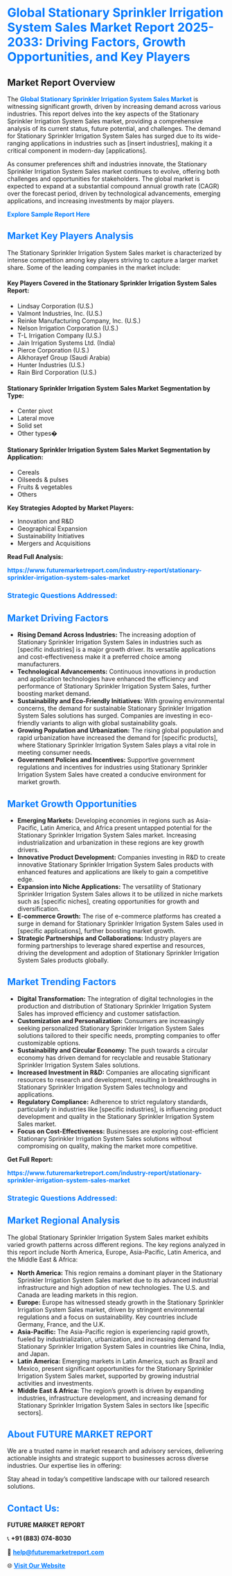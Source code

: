 <h1 style="color: #007BFF;">Global Stationary Sprinkler Irrigation System Sales Market Report 2025-2033: Driving Factors, Growth Opportunities, and Key Players</h1>

<section id="overview">
<h2>Market Report Overview</h2>
<p>The <a href="https://www.futuremarketreport.com/industry-report/stationary-sprinkler-irrigation-system-sales-market" style="color: #007BFF; text-decoration: none;"><strong>Global Stationary Sprinkler Irrigation System Sales Market</strong></a> is witnessing significant growth, driven by increasing demand across various industries. This report delves into the key aspects of the Stationary Sprinkler Irrigation System Sales market, providing a comprehensive analysis of its current status, future potential, and challenges. The demand for Stationary Sprinkler Irrigation System Sales has surged due to its wide-ranging applications in industries such as [insert industries], making it a critical component in modern-day [applications].</p>
<p>As consumer preferences shift and industries innovate, the Stationary Sprinkler Irrigation System Sales market continues to evolve, offering both challenges and opportunities for stakeholders. The global market is expected to expand at a substantial compound annual growth rate (CAGR) over the forecast period, driven by technological advancements, emerging applications, and increasing investments by major players.</p>
</section>

<section id="overview">
<p><a href="https://www.futuremarketreport.com/request-sample/reportId=105089" style="color: #007BFF; text-decoration: none;"><strong>Explore Sample Report Here</strong></a></p>
</section>

<section id="key-players">
<h2 style="color: #007BFF;">Market Key Players Analysis</h2>
<p>The Stationary Sprinkler Irrigation System Sales market is characterized by intense competition among key players striving to capture a larger market share. Some of the leading companies in the market include:</p>
<h4>Key Players Covered in the Stationary Sprinkler Irrigation System Sales Report:</h4>
<ul><li>Lindsay Corporation (U.S.)</li><li>Valmont Industries, Inc. (U.S.)</li><li>Reinke Manufacturing Company, Inc. (U.S.)</li><li>Nelson Irrigation Corporation (U.S.)</li><li>T-L Irrigation Company (U.S.)</li><li>Jain Irrigation Systems Ltd. (India)</li><li>Pierce Corporation (U.S.)</li><li>Alkhorayef Group (Saudi Arabia)</li><li>Hunter Industries (U.S.)</li><li>Rain Bird Corporation (U.S.)</li></ul>
<h4>Stationary Sprinkler Irrigation System Sales Market Segmentation by Type:</h4>
<ul><li>Center pivot</li><li>Lateral move</li><li>Solid set</li><li>Other types�</li></ul>

<h4>Stationary Sprinkler Irrigation System Sales Market Segmentation by Application:</h4>
<ul><li>Cereals</li><li>Oilseeds &amp; pulses</li><li>Fruits &amp; vegetables</li><li>Others</li></ul>
<p><strong>Key Strategies Adopted by Market Players:</strong></p>
<ul>
<li>Innovation and R&D</li>
<li>Geographical Expansion</li>
<li>Sustainability Initiatives</li>
<li>Mergers and Acquisitions</li>
</ul>
</section>

<section>
<p><strong>Read Full Analysis: </strong></p><a href="https://www.futuremarketreport.com/industry-report/stationary-sprinkler-irrigation-system-sales-market" style="color: #007BFF; text-decoration: none;"><strong>https://www.futuremarketreport.com/industry-report/stationary-sprinkler-irrigation-system-sales-market</strong></a>
<h3 style="color: #007BFF;">Strategic Questions Addressed:</h3>
</section>

<section id="driving-factors">
<h2 style="color: #007BFF;">Market Driving Factors</h2>
<ul>
<li><strong>Rising Demand Across Industries:</strong> The increasing adoption of Stationary Sprinkler Irrigation System Sales in industries such as [specific industries] is a major growth driver. Its versatile applications and cost-effectiveness make it a preferred choice among manufacturers.</li>
<li><strong>Technological Advancements:</strong> Continuous innovations in production and application technologies have enhanced the efficiency and performance of Stationary Sprinkler Irrigation System Sales, further boosting market demand.</li>
<li><strong>Sustainability and Eco-Friendly Initiatives:</strong> With growing environmental concerns, the demand for sustainable Stationary Sprinkler Irrigation System Sales solutions has surged. Companies are investing in eco-friendly variants to align with global sustainability goals.</li>
<li><strong>Growing Population and Urbanization:</strong> The rising global population and rapid urbanization have increased the demand for [specific products], where Stationary Sprinkler Irrigation System Sales plays a vital role in meeting consumer needs.</li>
<li><strong>Government Policies and Incentives:</strong> Supportive government regulations and incentives for industries using Stationary Sprinkler Irrigation System Sales have created a conducive environment for market growth.</li>
</ul>
</section>

<section id="growth-opportunities">
<h2 style="color: #007BFF;">Market Growth Opportunities</h2>
<ul>
<li><strong>Emerging Markets:</strong> Developing economies in regions such as Asia-Pacific, Latin America, and Africa present untapped potential for the Stationary Sprinkler Irrigation System Sales market. Increasing industrialization and urbanization in these regions are key growth drivers.</li>
<li><strong>Innovative Product Development:</strong> Companies investing in R&D to create innovative Stationary Sprinkler Irrigation System Sales products with enhanced features and applications are likely to gain a competitive edge.</li>
<li><strong>Expansion into Niche Applications:</strong> The versatility of Stationary Sprinkler Irrigation System Sales allows it to be utilized in niche markets such as [specific niches], creating opportunities for growth and diversification.</li>
<li><strong>E-commerce Growth:</strong> The rise of e-commerce platforms has created a surge in demand for Stationary Sprinkler Irrigation System Sales used in [specific applications], further boosting market growth.</li>
<li><strong>Strategic Partnerships and Collaborations:</strong> Industry players are forming partnerships to leverage shared expertise and resources, driving the development and adoption of Stationary Sprinkler Irrigation System Sales products globally.</li>
</ul>
</section>

<section id="trending-factors">
<h2 style="color: #007BFF;">Market Trending Factors</h2>
<ul>
<li><strong>Digital Transformation:</strong> The integration of digital technologies in the production and distribution of Stationary Sprinkler Irrigation System Sales has improved efficiency and customer satisfaction.</li>
<li><strong>Customization and Personalization:</strong> Consumers are increasingly seeking personalized Stationary Sprinkler Irrigation System Sales solutions tailored to their specific needs, prompting companies to offer customizable options.</li>
<li><strong>Sustainability and Circular Economy:</strong> The push towards a circular economy has driven demand for recyclable and reusable Stationary Sprinkler Irrigation System Sales solutions.</li>
<li><strong>Increased Investment in R&D:</strong> Companies are allocating significant resources to research and development, resulting in breakthroughs in Stationary Sprinkler Irrigation System Sales technology and applications.</li>
<li><strong>Regulatory Compliance:</strong> Adherence to strict regulatory standards, particularly in industries like [specific industries], is influencing product development and quality in the Stationary Sprinkler Irrigation System Sales market.</li>
<li><strong>Focus on Cost-Effectiveness:</strong> Businesses are exploring cost-efficient Stationary Sprinkler Irrigation System Sales solutions without compromising on quality, making the market more competitive.</li>
</ul>
</section>

<section>
<p><strong>Get Full Report: </strong></p><a href="https://www.futuremarketreport.com/industry-report/stationary-sprinkler-irrigation-system-sales-market" style="color: #007BFF; text-decoration: none;"><strong>https://www.futuremarketreport.com/industry-report/stationary-sprinkler-irrigation-system-sales-market</strong></a>
<h3 style="color: #007BFF;">Strategic Questions Addressed:</h3>
</section>


<section id="regional-analysis">
<h2 style="color: #007BFF;">Market Regional Analysis</h2>
<p>The global Stationary Sprinkler Irrigation System Sales market exhibits varied growth patterns across different regions. The key regions analyzed in this report include North America, Europe, Asia-Pacific, Latin America, and the Middle East & Africa:</p>
<ul>
<li><strong>North America:</strong> This region remains a dominant player in the Stationary Sprinkler Irrigation System Sales market due to its advanced industrial infrastructure and high adoption of new technologies. The U.S. and Canada are leading markets in this region.</li>
<li><strong>Europe:</strong> Europe has witnessed steady growth in the Stationary Sprinkler Irrigation System Sales market, driven by stringent environmental regulations and a focus on sustainability. Key countries include Germany, France, and the U.K.</li>
<li><strong>Asia-Pacific:</strong> The Asia-Pacific region is experiencing rapid growth, fueled by industrialization, urbanization, and increasing demand for Stationary Sprinkler Irrigation System Sales in countries like China, India, and Japan.</li>
<li><strong>Latin America:</strong> Emerging markets in Latin America, such as Brazil and Mexico, present significant opportunities for the Stationary Sprinkler Irrigation System Sales market, supported by growing industrial activities and investments.</li>
<li><strong>Middle East & Africa:</strong> The region’s growth is driven by expanding industries, infrastructure development, and increasing demand for Stationary Sprinkler Irrigation System Sales in sectors like [specific sectors].</li>
</ul>
</section>

<footer>
<h2 style="color: #007BFF;">About FUTURE MARKET REPORT</h2>
<p>We are a trusted name in market research and advisory services, delivering actionable insights and strategic support to businesses across diverse industries. Our expertise lies in offering:</p>

<p>Stay ahead in today’s competitive landscape with our tailored research solutions.</p>

<h2 style="color: #007BFF;">Contact Us:</h2>
<p><strong>FUTURE MARKET REPORT</strong></p>
<p>📞 <strong>+91 (883) 074-8030</strong></p>
<p>📧 <strong><a href="mailto:help@futuremarketreport.com" style="color: #007BFF;">help@futuremarketreport.com</a></strong></p>
<p>🌐 <strong><a href="https://www.futuremarketreport.com/" style="color: #007BFF;">Visit Our Website</a></strong></p>
</footer>